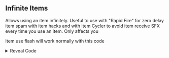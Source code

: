 ## Infinite Items

Allows using an item infinitely. Useful to use with "Rapid Fire" for zero delay item spam with item hacks and with Item Cycler to avoid item receive SFX every time you use an item. Only affects you

Item use flash will work normally with this code

<details>
<summary>Reveal Code</summary>

```armv7
002BE474 EB0F07A1
E0680300 0000001C
E597802C E5988000 
E5D88098 E3580000 
13A0500B E355000B 
E1A0F00E 00000000
002D20D4 EB0EB890
E068031C 00000018
E594802C E5988000 
E5D88098 E3580000 
05840054 E1A0F00E
```
</details>